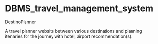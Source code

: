 # DBMS_travel_management_system

DestinoPlanner

A travel planner website between various destinations and planning itenaries for the journey with hotel, airport recommendation(s).